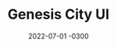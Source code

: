 ---
layout: default
title: Genesis City UI
date: 2022-07-01 -0300
tags: UI UX Frontend
image: /img/work/genesis-city.jpg
link: https://genesis.city/
---